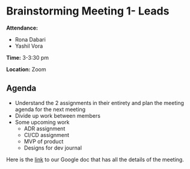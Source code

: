 # Brainstorming Meeting 1- Leads

**Attendance:**

- Rona Dabari
- Yashil Vora

**Time:** 3-3:30 pm

**Location:** Zoom

## Agenda

- Understand the 2 assignments in their entirety and plan the meeting agenda for the next meeting
- Divide up work between members
- Some upcoming work
  - ADR assignment
  - CI/CD assignment
  - MVP of product
  - Designs for dev journal

Here is the [link](https://docs.google.com/document/d/12amelLM6x7CwH_2mGTkx7DJRuA3Z76gzwVltOvrekzI/edit?usp=sharing) to our Google doc that has all the details of the meeting.